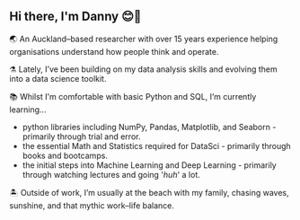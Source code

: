 ## Hi there, I'm Danny 😊🤙


🌏 An Auckland–based researcher with over 15 years experience helping organisations understand how people think and operate. 

⚗ Lately, I’ve been building on my data analysis skills and evolving them into a data science toolkit.

📚 Whilst I'm comfortable with basic Python and SQL, I’m currently learning...
- python libraries including NumPy, Pandas, Matplotlib, and Seaborn - primarily through trial and error.
- the essential Math and Statistics required for DataSci - primarily through books and bootcamps.
- the initial steps into Machine Learning and Deep Learning - primarily through watching lectures and going '_huh_' a lot. 

🏝 Outside of work, I’m usually at the beach with my family, chasing waves, sunshine, and that mythic work–life balance.
